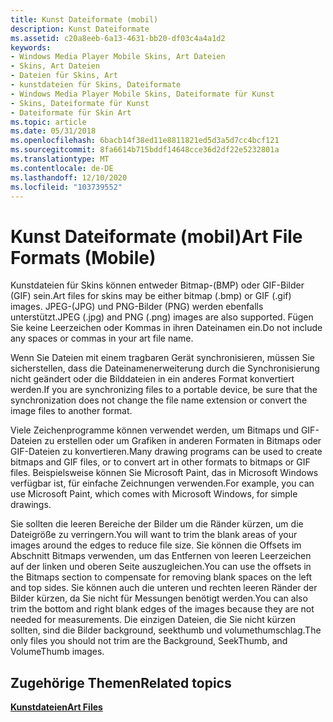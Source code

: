 ```yaml
---
title: Kunst Dateiformate (mobil)
description: Kunst Dateiformate
ms.assetid: c20a8eeb-6a13-4631-bb20-df03c4a4a1d2
keywords:
- Windows Media Player Mobile Skins, Art Dateien
- Skins, Art Dateien
- Dateien für Skins, Art
- kunstdateien für Skins, Dateiformate
- Windows Media Player Mobile Skins, Dateiformate für Kunst
- Skins, Dateiformate für Kunst
- Dateiformate für Skin Art
ms.topic: article
ms.date: 05/31/2018
ms.openlocfilehash: 6bacb14f38ed11e8811821ed5d3a5d7cc4bcf121
ms.sourcegitcommit: 8fa6614b715bddf14648cce36d2df22e5232801a
ms.translationtype: MT
ms.contentlocale: de-DE
ms.lasthandoff: 12/10/2020
ms.locfileid: "103739552"
---
```

# <a name="art-file-formats-mobile"></a><span data-ttu-id="39cb9-110">Kunst Dateiformate (mobil)</span><span class="sxs-lookup"><span data-stu-id="39cb9-110">Art File Formats (Mobile)</span></span>

<span data-ttu-id="39cb9-111">Kunstdateien für Skins können entweder Bitmap-(BMP) oder GIF-Bilder (GIF) sein.</span><span class="sxs-lookup"><span data-stu-id="39cb9-111">Art files for skins may be either bitmap (.bmp) or GIF (.gif) images.</span></span> <span data-ttu-id="39cb9-112">JPEG-(JPG) und PNG-Bilder (PNG) werden ebenfalls unterstützt.</span><span class="sxs-lookup"><span data-stu-id="39cb9-112">JPEG (.jpg) and PNG (.png) images are also supported.</span></span> <span data-ttu-id="39cb9-113">Fügen Sie keine Leerzeichen oder Kommas in ihren Dateinamen ein.</span><span class="sxs-lookup"><span data-stu-id="39cb9-113">Do not include any spaces or commas in your art file name.</span></span>

<span data-ttu-id="39cb9-114">Wenn Sie Dateien mit einem tragbaren Gerät synchronisieren, müssen Sie sicherstellen, dass die Dateinamenerweiterung durch die Synchronisierung nicht geändert oder die Bilddateien in ein anderes Format konvertiert werden.</span><span class="sxs-lookup"><span data-stu-id="39cb9-114">If you are synchronizing files to a portable device, be sure that the synchronization does not change the file name extension or convert the image files to another format.</span></span>

<span data-ttu-id="39cb9-115">Viele Zeichenprogramme können verwendet werden, um Bitmaps und GIF-Dateien zu erstellen oder um Grafiken in anderen Formaten in Bitmaps oder GIF-Dateien zu konvertieren.</span><span class="sxs-lookup"><span data-stu-id="39cb9-115">Many drawing programs can be used to create bitmaps and GIF files, or to convert art in other formats to bitmaps or GIF files.</span></span> <span data-ttu-id="39cb9-116">Beispielsweise können Sie Microsoft Paint, das in Microsoft Windows verfügbar ist, für einfache Zeichnungen verwenden.</span><span class="sxs-lookup"><span data-stu-id="39cb9-116">For example, you can use Microsoft Paint, which comes with Microsoft Windows, for simple drawings.</span></span>

<span data-ttu-id="39cb9-117">Sie sollten die leeren Bereiche der Bilder um die Ränder kürzen, um die Dateigröße zu verringern.</span><span class="sxs-lookup"><span data-stu-id="39cb9-117">You will want to trim the blank areas of your images around the edges to reduce file size.</span></span> <span data-ttu-id="39cb9-118">Sie können die Offsets im Abschnitt Bitmaps verwenden, um das Entfernen von leeren Leerzeichen auf der linken und oberen Seite auszugleichen.</span><span class="sxs-lookup"><span data-stu-id="39cb9-118">You can use the offsets in the Bitmaps section to compensate for removing blank spaces on the left and top sides.</span></span> <span data-ttu-id="39cb9-119">Sie können auch die unteren und rechten leeren Ränder der Bilder kürzen, da Sie nicht für Messungen benötigt werden.</span><span class="sxs-lookup"><span data-stu-id="39cb9-119">You can also trim the bottom and right blank edges of the images because they are not needed for measurements.</span></span> <span data-ttu-id="39cb9-120">Die einzigen Dateien, die Sie nicht kürzen sollten, sind die Bilder background, seekthumb und volumethumschlag.</span><span class="sxs-lookup"><span data-stu-id="39cb9-120">The only files you should not trim are the Background, SeekThumb, and VolumeThumb images.</span></span>

## <a name="related-topics"></a><span data-ttu-id="39cb9-121">Zugehörige Themen</span><span class="sxs-lookup"><span data-stu-id="39cb9-121">Related topics</span></span>

<dl> <dt>

[<span data-ttu-id="39cb9-122">**Kunstdateien**</span><span class="sxs-lookup"><span data-stu-id="39cb9-122">**Art Files**</span></span>](art-files-mobile.md)
</dt> </dl>

 

 




